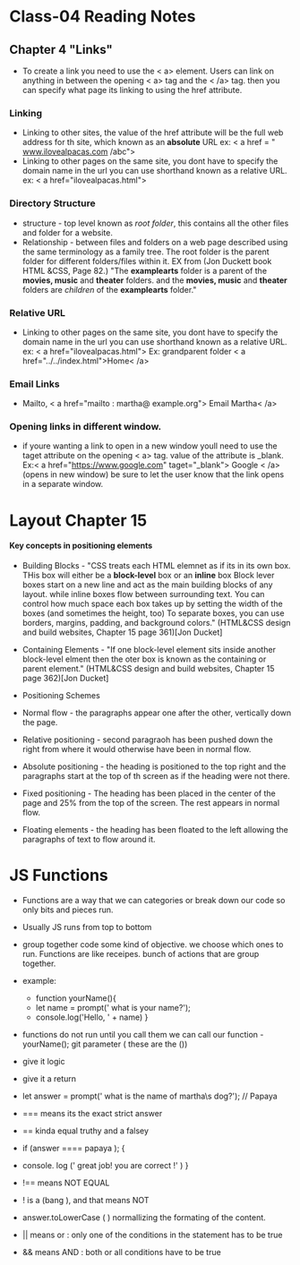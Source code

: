 # Class-04 Reading Notes

## Chapter 4 "Links"

- To create a link you need to use the < a> element. Users can link on anything in between the opening < a> tag and the < /a> tag. then you can specify what page its linking to using the href attribute.

### Linking
- Linking to other sites, the value of the href attribute will be the full web address for th site, which known as an **absolute** URL
ex: < a  href = " www.ilovealpacas.com /abc">
- Linking to other pages on the same site, you dont have to specify the domain name in the url you can use shorthand known as a relative URL. ex: < a href="ilovealpacas.html">

### Directory Structure
- structure - top level known as *root folder*, this contains all the other files and folder for a website.
- Relationship - between files and folders on a web page described using the same terminology as a family tree.
The root folder is the parent folder for different folders/files within it. EX from (Jon Duckett book HTML &CSS, Page 82.) "The **examplearts** folder is a parent of the **movies, music** and **theater** folders. and the **movies, music** and **theater** folders are *children* of the **examplearts** folder."

### Relative URL
- Linking to other pages on the same site, you dont have to specify the domain name in the url you can use shorthand known as a relative URL. ex: < a href="ilovealpacas.html">
Ex: grandparent folder < a href="../../index.html">Home< /a>

### Email Links
- Mailto, < a href="mailto : martha@ example.org"> Email Martha< /a>

### Opening links in different window.
- if youre wanting a link to open in a new window youll need to use the taget attribute on the opening < a> tag. value of the attribute is _blank.
Ex:< a href="https://www.google.com" taget="_blank"> Google < /a> (opens in new window) be sure to let the user know that the link opens in a separate window.


# Layout Chapter 15
#### Key concepts in positioning elements
- Building Blocks - "CSS treats each HTML elemnet as if its in its own box. THis box will either be a **block-level** box or an **inline** box Block lever boxes start on a new line and act as the main building blocks of any layout. while inline boxes flow between surrounding text. You can control how much space each box takes up by setting the width of the boxes (and sometimes the height, too) To separate boxes, you can use borders, margins, padding, and background colors." (HTML&CSS design and build websites, Chapter 15 page 361)[Jon Ducket]
- Containing Elements - "If one block-level element sits inside another block-level elment then the oter box is known as the containing or parent element." (HTML&CSS design and build websites, Chapter 15 page 362)[Jon Ducket]

- Positioning Schemes
 - Normal flow - the paragraphs appear one after the other, vertically down the page.
 - Relative positioning - second paragraoh has been pushed down the right from where it would otherwise have been in normal flow.
 - Absolute positioning - the heading is positioned to the top right and the paragraphs start at the top of th screen as if the heading were not there.
 - Fixed positioning - The heading has been placed in the center of the page and 25% from the top of the screen. The rest appears in normal flow.
 - Floating elements - the heading has been floated to the left allowing the paragraphs of text to flow around it.


 # JS Functions
- Functions are a way that we can categories or break down our code so only bits and pieces run.
- Usually JS runs from top to bottom
- group together code some kind of objective. we choose which ones to run. Functions are like receipes. bunch of actions that are group together.
- example:
  - function yourName(){
  - let name = prompt(' what is your name?');
  - console.log('Hello, ' + name)
}
- functions do not run until you call them
we can call our function - yourName();
git parameter ( these are the ())
- give it logic 
- give it a return

- let answer = prompt(' what is the name of martha\s dog?'); // Papaya

* === means its the exact strict answer
* == kinda equal truthy and a falsey
* if (answer ==== papaya ); {
* console. log (' great job! you are correct !' )
}

* !== means NOT EQUAL 
* ! is a (bang ), and that means NOT


* answer.toLowerCase ( ) normallizing the formating of the content.
* || means or : only one of the conditions in the statement has to be true

* && means AND : both or all conditions have to be true
